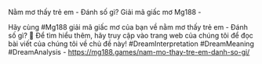 Nằm mơ thấy trẻ em - Đánh số gì? Giải mã giấc mơ Mg188 - 

Hãy cùng #Mg188 giải mã giấc mơ của bạn về nằm mơ thấy trẻ em - Đánh số gì? 🤔 Để tìm hiểu thêm, hãy truy cập vào trang web của chúng tôi để đọc bài viết của chúng tôi về chủ đề này! #DreamInterpretation #DreamMeaning #DreamAnalysis - https://mg188.games/nam-mo-thay-tre-em-danh-so-gi/

